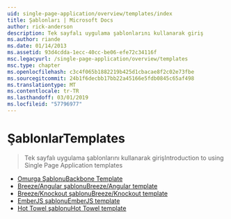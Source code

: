 ```yaml
---
uid: single-page-application/overview/templates/index
title: Şablonları | Microsoft Docs
author: rick-anderson
description: Tek sayfalı uygulama şablonlarını kullanarak giriş
ms.author: riande
ms.date: 01/14/2013
ms.assetid: 93d4cdda-1ecc-40cc-be06-efe72c34116f
msc.legacyurl: /single-page-application/overview/templates
msc.type: chapter
ms.openlocfilehash: c3c4f065b1882219b425d1cbacae8f2c02e73fbe
ms.sourcegitcommit: 24b1f6decbb17bb22a45166e5fdb0845c65af498
ms.translationtype: MT
ms.contentlocale: tr-TR
ms.lasthandoff: 03/01/2019
ms.locfileid: "57796977"
---
```

<a name="templates"></a><span data-ttu-id="78068-103">Şablonlar</span><span class="sxs-lookup"><span data-stu-id="78068-103">Templates</span></span>
====================
> <span data-ttu-id="78068-104">Tek sayfalı uygulama şablonlarını kullanarak giriş</span><span class="sxs-lookup"><span data-stu-id="78068-104">Introduction to using Single Page Application templates</span></span>


- [<span data-ttu-id="78068-105">Omurga Şablonu</span><span class="sxs-lookup"><span data-stu-id="78068-105">Backbone Template</span></span>](backbonejs-template.md)
- [<span data-ttu-id="78068-106">Breeze/Angular şablonu</span><span class="sxs-lookup"><span data-stu-id="78068-106">Breeze/Angular template</span></span>](breezeangular-template.md)
- [<span data-ttu-id="78068-107">Breeze/Knockout şablonu</span><span class="sxs-lookup"><span data-stu-id="78068-107">Breeze/Knockout template</span></span>](breezeknockout-template.md)
- [<span data-ttu-id="78068-108">EmberJS şablonu</span><span class="sxs-lookup"><span data-stu-id="78068-108">EmberJS template</span></span>](emberjs-template.md)
- [<span data-ttu-id="78068-109">Hot Towel şablonu</span><span class="sxs-lookup"><span data-stu-id="78068-109">Hot Towel template</span></span>](hottowel-template.md)
